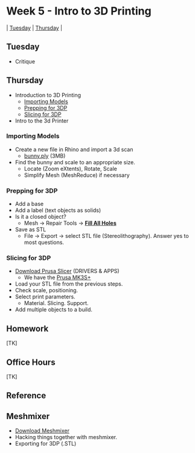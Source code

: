 # Week 5 - Intro to 3D Printing

| [Tuesday](#tuesday) | [Thursday](#thursday) |

## Tuesday

- Critique

## Thursday

- Introduction to 3D Printing
  - [Importing Models](#importing-models)
  - [Prepping for 3DP](#prepping-for-3dp)
  - [Slicing for 3DP](#slicing-for-3dp)
- Intro to the 3d Printer

### Importing Models

- Create a new file in Rhino and import a 3d scan 
  - [bunny.ply](../assets/day5/bunny.ply) (3MB)
- Find the bunny and scale to an appropriate size. 
  - Locate (Zoom eXtents), Rotate, Scale
  - Simplify Mesh (MeshReduce) if necessary

### Prepping for 3DP
- Add a base
- Add a label (text objects as solids)
- Is it a closed object? 
  - Mesh -> Repair Tools -> **[Fill All Holes](https://docs.mcneel.com/rhino/7/help/en-us/commands/fillmeshhole.htm#FillMeshHoles)**
- Save as STL
  - File -> Export -> select STL file (Stereolithography). Answer yes to most questions.

### Slicing for 3DP
- [Download Prusa Slicer](https://www.prusa3d.com/drivers/) (DRIVERS & APPS)
  - We have the [Prusa MK3S+](https://help.prusa3d.com/tag/mk3s-2)
- Load your STL file from the previous steps. 
- Check scale, positioning. 
- Select print parameters.
  - Material. Slicing. Support. 
- Add multiple objects to a build.

## Homework
[TK]

## Office Hours 
[TK]

## Reference

## Meshmixer
- [Download Meshmixer](https://www.meshmixer.com/download.html)
- Hacking things together with meshmixer.
- Exporting for 3DP (.STL)
